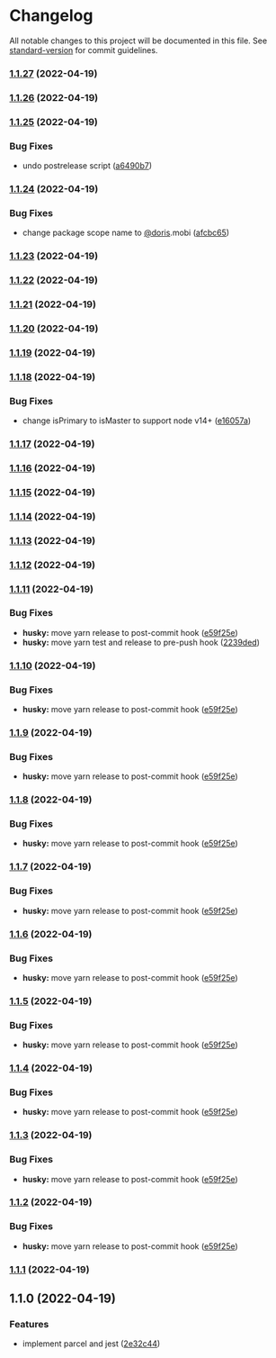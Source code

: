 # Changelog

All notable changes to this project will be documented in this file. See [standard-version](https://github.com/conventional-changelog/standard-version) for commit guidelines.

### [1.1.27](https://github.com/doris-mobi/node-clusterize/compare/v1.1.26...v1.1.27) (2022-04-19)

### [1.1.26](https://github.com/doris-mobi/node-clusterize/compare/v1.1.25...v1.1.26) (2022-04-19)

### [1.1.25](https://github.com/doris-mobi/node-clusterize/compare/v1.1.24...v1.1.25) (2022-04-19)


### Bug Fixes

* undo postrelease script ([a6490b7](https://github.com/doris-mobi/node-clusterize/commit/a6490b78e2e1294006ca8e4cc984a63f1634e775))

### [1.1.24](https://github.com/doris-mobi/node-clusterize/compare/v1.1.23...v1.1.24) (2022-04-19)


### Bug Fixes

* change package scope name to [@doris](https://github.com/doris).mobi ([afcbc65](https://github.com/doris-mobi/node-clusterize/commit/afcbc652d8c9af757298fd808cec3740af76f275))

### [1.1.23](https://github.com/doris-mobi/node-clusterize/compare/v1.1.22...v1.1.23) (2022-04-19)

### [1.1.22](https://github.com/doris-mobi/node-clusterize/compare/v1.1.21...v1.1.22) (2022-04-19)

### [1.1.21](https://github.com/doris-mobi/node-clusterize/compare/v1.1.20...v1.1.21) (2022-04-19)

### [1.1.20](https://github.com/doris-mobi/node-clusterize/compare/v1.1.19...v1.1.20) (2022-04-19)

### [1.1.19](https://github.com/doris-mobi/node-clusterize/compare/v1.1.18...v1.1.19) (2022-04-19)

### [1.1.18](https://github.com/doris-mobi/node-clusterize/compare/v1.1.17...v1.1.18) (2022-04-19)


### Bug Fixes

* change isPrimary to isMaster to support node v14+ ([e16057a](https://github.com/doris-mobi/node-clusterize/commit/e16057a34dcf0b9f4cee0f52a1ffe0d3e9e2da23))

### [1.1.17](https://github.com/doris-mobi/node-clusterize/compare/v1.1.16...v1.1.17) (2022-04-19)

### [1.1.16](https://github.com/doris-mobi/node-clusterize/compare/v1.1.15...v1.1.16) (2022-04-19)

### [1.1.15](https://github.com/doris-mobi/node-clusterize/compare/v1.1.14...v1.1.15) (2022-04-19)

### [1.1.14](https://github.com/doris-mobi/node-clusterize/compare/v1.1.12...v1.1.14) (2022-04-19)

### [1.1.13](https://github.com/doris-mobi/node-clusterize/compare/v1.1.12...v1.1.13) (2022-04-19)

### [1.1.12](https://github.com/doris-mobi/node-clusterize/compare/v1.1.11...v1.1.12) (2022-04-19)

### [1.1.11](https://github.com/doris-mobi/node-clusterize/compare/v1.1.1...v1.1.11) (2022-04-19)


### Bug Fixes

* **husky:** move yarn release to post-commit hook ([e59f25e](https://github.com/doris-mobi/node-clusterize/commit/e59f25ed3ef3527586f69129ba441549b8eb76b5))
* **husky:** move yarn test and release to pre-push hook ([2239ded](https://github.com/doris-mobi/node-clusterize/commit/2239ded14dfb203691b26317950c7b22f30425ea))

### [1.1.10](https://github.com/doris-mobi/node-clusterize/compare/v1.1.1...v1.1.10) (2022-04-19)


### Bug Fixes

* **husky:** move yarn release to post-commit hook ([e59f25e](https://github.com/doris-mobi/node-clusterize/commit/e59f25ed3ef3527586f69129ba441549b8eb76b5))

### [1.1.9](https://github.com/doris-mobi/node-clusterize/compare/v1.1.1...v1.1.9) (2022-04-19)


### Bug Fixes

* **husky:** move yarn release to post-commit hook ([e59f25e](https://github.com/doris-mobi/node-clusterize/commit/e59f25ed3ef3527586f69129ba441549b8eb76b5))

### [1.1.8](https://github.com/doris-mobi/node-clusterize/compare/v1.1.1...v1.1.8) (2022-04-19)


### Bug Fixes

* **husky:** move yarn release to post-commit hook ([e59f25e](https://github.com/doris-mobi/node-clusterize/commit/e59f25ed3ef3527586f69129ba441549b8eb76b5))

### [1.1.7](https://github.com/doris-mobi/node-clusterize/compare/v1.1.1...v1.1.7) (2022-04-19)


### Bug Fixes

* **husky:** move yarn release to post-commit hook ([e59f25e](https://github.com/doris-mobi/node-clusterize/commit/e59f25ed3ef3527586f69129ba441549b8eb76b5))

### [1.1.6](https://github.com/doris-mobi/node-clusterize/compare/v1.1.1...v1.1.6) (2022-04-19)


### Bug Fixes

* **husky:** move yarn release to post-commit hook ([e59f25e](https://github.com/doris-mobi/node-clusterize/commit/e59f25ed3ef3527586f69129ba441549b8eb76b5))

### [1.1.5](https://github.com/doris-mobi/node-clusterize/compare/v1.1.1...v1.1.5) (2022-04-19)


### Bug Fixes

* **husky:** move yarn release to post-commit hook ([e59f25e](https://github.com/doris-mobi/node-clusterize/commit/e59f25ed3ef3527586f69129ba441549b8eb76b5))

### [1.1.4](https://github.com/doris-mobi/node-clusterize/compare/v1.1.1...v1.1.4) (2022-04-19)


### Bug Fixes

* **husky:** move yarn release to post-commit hook ([e59f25e](https://github.com/doris-mobi/node-clusterize/commit/e59f25ed3ef3527586f69129ba441549b8eb76b5))

### [1.1.3](https://github.com/doris-mobi/node-clusterize/compare/v1.1.1...v1.1.3) (2022-04-19)


### Bug Fixes

* **husky:** move yarn release to post-commit hook ([e59f25e](https://github.com/doris-mobi/node-clusterize/commit/e59f25ed3ef3527586f69129ba441549b8eb76b5))

### [1.1.2](https://github.com/doris-mobi/node-clusterize/compare/v1.1.1...v1.1.2) (2022-04-19)


### Bug Fixes

* **husky:** move yarn release to post-commit hook ([e59f25e](https://github.com/doris-mobi/node-clusterize/commit/e59f25ed3ef3527586f69129ba441549b8eb76b5))

### [1.1.1](https://github.com/doris-mobi/node-clusterize/compare/v1.1.0...v1.1.1) (2022-04-19)

## 1.1.0 (2022-04-19)


### Features

* implement parcel and jest ([2e32c44](https://github.com/doris-mobi/node-clusterize/commit/2e32c4487a57733b538cb29148d0fdfebaea0935))
